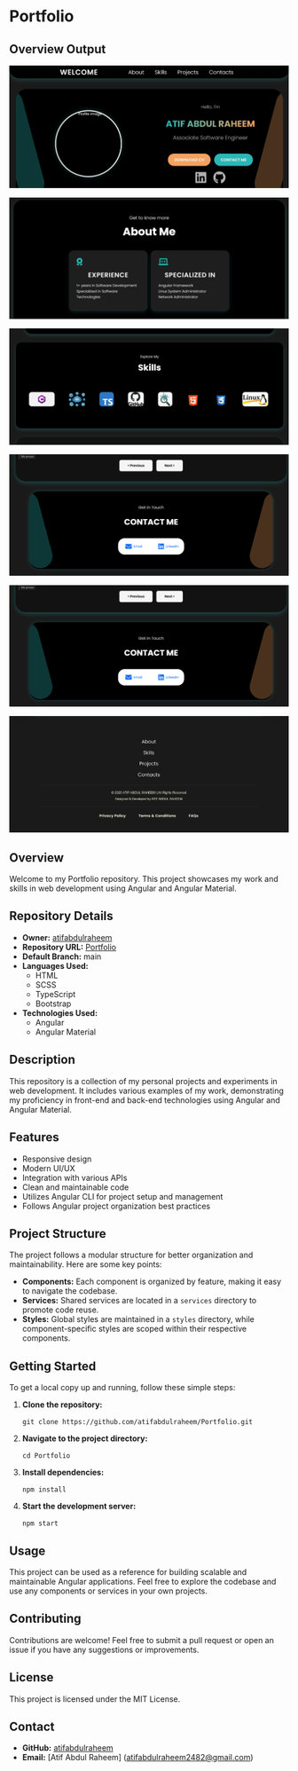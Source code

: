 # Portfolio 


## Overview Output

![Weather-App Image 1](https://github.com/atifabdulraheem/Portfolio/blob/main/Overview/Screenshot%202025-03-13%20001437.png)

![Weather-App Image 2](https://github.com/atifabdulraheem/Portfolio/blob/main/Overview/Screenshot%202025-03-13%20001502.png)

![Weather-App Image 3](https://github.com/atifabdulraheem/Portfolio/blob/main/Overview/Screenshot%202025-03-13%20001530.png)

![Weather-App Image 3](https://github.com/atifabdulraheem/Portfolio/blob/main/Overview/Screenshot%202025-03-13%20001649.png)

![Weather-App Image 4](https://github.com/atifabdulraheem/Portfolio/blob/main/Overview/Screenshot%202025-03-13%20001649.png)

![Weather-App Image 5](https://github.com/atifabdulraheem/Portfolio/blob/main/Overview/Screenshot%202025-03-13%20001700.png)

## Overview

Welcome to my Portfolio repository. This project showcases my work and skills in web development using Angular and Angular Material.

## Repository Details

- **Owner:** [atifabdulraheem](https://github.com/atifabdulraheem)
- **Repository URL:** [Portfolio](https://github.com/atifabdulraheem/Portfolio)
- **Default Branch:** main
- **Languages Used:**
  - HTML
  - SCSS
  - TypeScript
  - Bootstrap 
- **Technologies Used:**
  - Angular
  - Angular Material

## Description

This repository is a collection of my personal projects and experiments in web development. It includes various examples of my work, demonstrating my proficiency in front-end and back-end technologies using Angular and Angular Material.

## Features

- Responsive design
- Modern UI/UX
- Integration with various APIs
- Clean and maintainable code
- Utilizes Angular CLI for project setup and management
- Follows Angular project organization best practices

## Project Structure

The project follows a modular structure for better organization and maintainability. Here are some key points:

- **Components:** Each component is organized by feature, making it easy to navigate the codebase.
- **Services:** Shared services are located in a `services` directory to promote code reuse.
- **Styles:** Global styles are maintained in a `styles` directory, while component-specific styles are scoped within their respective components.

## Getting Started

To get a local copy up and running, follow these simple steps:

1. **Clone the repository:**
   ```
   git clone https://github.com/atifabdulraheem/Portfolio.git
   ```
2. **Navigate to the project directory:**
   ```
   cd Portfolio
   ```
3. **Install dependencies:**
   ```
   npm install
   ```
4. **Start the development server:**
   ```
   npm start
   ```

## Usage

This project can be used as a reference for building scalable and maintainable Angular applications. Feel free to explore the codebase and use any components or services in your own projects.

## Contributing

Contributions are welcome! Feel free to submit a pull request or open an issue if you have any suggestions or improvements.

## License

This project is licensed under the MIT License.

## Contact

- **GitHub:** [atifabdulraheem](https://github.com/atifabdulraheem)
- **Email:** [Atif Abdul Raheem] (atifabdulraheem2482@gmail.com)

 
